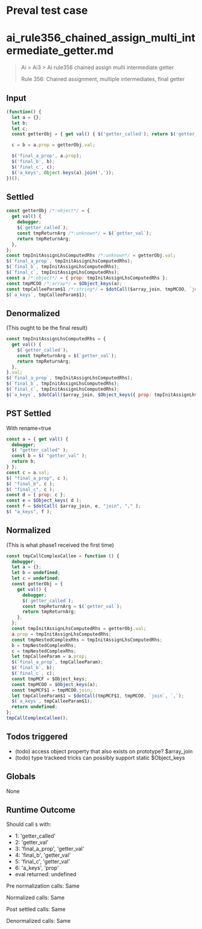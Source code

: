 # Preval test case

# ai_rule356_chained_assign_multi_intermediate_getter.md

> Ai > Ai3 > Ai rule356 chained assign multi intermediate getter
>
> Rule 356: Chained assignment, multiple intermediates, final getter

## Input

`````js filename=intro
(function() {
  let a = {};
  let b;
  let c;
  const getterObj = { get val() { $('getter_called'); return $('getter_val'); } };

  c = b = a.prop = getterObj.val;

  $('final_a_prop', a.prop);
  $('final_b', b);
  $('final_c', c);
  $('a_keys', Object.keys(a).join(','));
})();
`````


## Settled


`````js filename=intro
const getterObj /*:object*/ = {
  get val() {
    debugger;
    $(`getter_called`);
    const tmpReturnArg /*:unknown*/ = $(`getter_val`);
    return tmpReturnArg;
  },
};
const tmpInitAssignLhsComputedRhs /*:unknown*/ = getterObj.val;
$(`final_a_prop`, tmpInitAssignLhsComputedRhs);
$(`final_b`, tmpInitAssignLhsComputedRhs);
$(`final_c`, tmpInitAssignLhsComputedRhs);
const a /*:object*/ = { prop: tmpInitAssignLhsComputedRhs };
const tmpMCOO /*:array*/ = $Object_keys(a);
const tmpCalleeParam$1 /*:string*/ = $dotCall($array_join, tmpMCOO, `join`, `,`);
$(`a_keys`, tmpCalleeParam$1);
`````


## Denormalized
(This ought to be the final result)

`````js filename=intro
const tmpInitAssignLhsComputedRhs = {
  get val() {
    $(`getter_called`);
    const tmpReturnArg = $(`getter_val`);
    return tmpReturnArg;
  },
}.val;
$(`final_a_prop`, tmpInitAssignLhsComputedRhs);
$(`final_b`, tmpInitAssignLhsComputedRhs);
$(`final_c`, tmpInitAssignLhsComputedRhs);
$(`a_keys`, $dotCall($array_join, $Object_keys({ prop: tmpInitAssignLhsComputedRhs }), `join`, `,`));
`````


## PST Settled
With rename=true

`````js filename=intro
const a = { get val() {
  debugger;
  $( "getter_called" );
  const b = $( "getter_val" );
  return b;
} };
const c = a.val;
$( "final_a_prop", c );
$( "final_b", c );
$( "final_c", c );
const d = { prop: c };
const e = $Object_keys( d );
const f = $dotCall( $array_join, e, "join", "," );
$( "a_keys", f );
`````


## Normalized
(This is what phase1 received the first time)

`````js filename=intro
const tmpCallComplexCallee = function () {
  debugger;
  let a = {};
  let b = undefined;
  let c = undefined;
  const getterObj = {
    get val() {
      debugger;
      $(`getter_called`);
      const tmpReturnArg = $(`getter_val`);
      return tmpReturnArg;
    },
  };
  const tmpInitAssignLhsComputedRhs = getterObj.val;
  a.prop = tmpInitAssignLhsComputedRhs;
  const tmpNestedComplexRhs = tmpInitAssignLhsComputedRhs;
  b = tmpNestedComplexRhs;
  c = tmpNestedComplexRhs;
  let tmpCalleeParam = a.prop;
  $(`final_a_prop`, tmpCalleeParam);
  $(`final_b`, b);
  $(`final_c`, c);
  const tmpMCF = $Object_keys;
  const tmpMCOO = $Object_keys(a);
  const tmpMCF$1 = tmpMCOO.join;
  let tmpCalleeParam$1 = $dotCall(tmpMCF$1, tmpMCOO, `join`, `,`);
  $(`a_keys`, tmpCalleeParam$1);
  return undefined;
};
tmpCallComplexCallee();
`````


## Todos triggered


- (todo) access object property that also exists on prototype? $array_join
- (todo) type trackeed tricks can possibly support static $Object_keys


## Globals


None


## Runtime Outcome


Should call `$` with:
 - 1: 'getter_called'
 - 2: 'getter_val'
 - 3: 'final_a_prop', 'getter_val'
 - 4: 'final_b', 'getter_val'
 - 5: 'final_c', 'getter_val'
 - 6: 'a_keys', 'prop'
 - eval returned: undefined

Pre normalization calls: Same

Normalized calls: Same

Post settled calls: Same

Denormalized calls: Same
